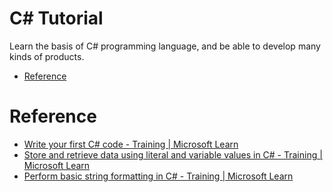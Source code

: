 # C# Tutorial
Learn the basis of C# programming language, and be able to develop many kinds of products.

* [Reference](#reference)

# Reference
- [Write your first C# code - Training | Microsoft Learn](https://learn.microsoft.com/en-us/training/modules/csharp-write-first/)
- [Store and retrieve data using literal and variable values in C# - Training | Microsoft Learn](https://learn.microsoft.com/en-us/training/modules/csharp-literals-variables/)
- [Perform basic string formatting in C# - Training | Microsoft Learn](https://learn.microsoft.com/en-us/training/modules/csharp-basic-formatting/)
